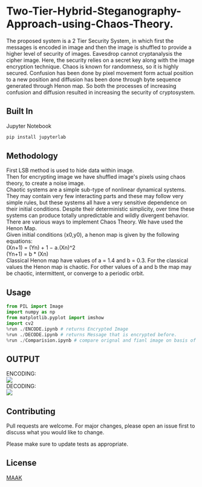 # Two-Tier-Hybrid-Steganography-Approach-using-Chaos-Theory.

The proposed system is a 2 Tier Security System, in which first the messages is encoded in image and then the image is shuffled to provide a higher level of security of images. Eavesdrop cannot cryptanalysis the cipher image. Here, the security relies on a secret key along with the image encryption technique. Chaos is known for randomness, so it is highly secured. Confusion has been done by pixel movement form actual position to a new position and diffusion has been done through byte sequence generated through Henon map. So both the processes of increasing confusion and diffusion resulted in increasing the security of cryptosystem.

## Built In 

Jupyter Notebook



```bash
pip install jupyterlab
```

## Methodology  
First LSB method is used to hide data within image.  
Then for encrypting image we have shuffled image's pixels using chaos theory, to create a noise image.  
Chaotic systems are a simple sub-type of nonlinear dynamical systems. They may contain very few interacting parts and these may follow very simple rules, but these systems all have a very sensitive dependence on their initial conditions. Despite their deterministic simplicity, over time these systems can produce totally unpredictable and wildly divergent behavior.  
There are various ways to implement Chaos Theory. We have used the Henon Map.  
Given initial conditions (x0,y0), a henon map is given by the following equations:  
(Xn+1) = (Yn) + 1 − a.(Xn)^2  
(Yn+1) = b * (Xn)  
Classical Henon map have values of a = 1.4 and b = 0.3. For the classical values the Henon map is chaotic. For other values of a and b the map may be chaotic, intermittent, or converge to a periodic orbit.
## Usage

```python
from PIL import Image
import numpy as np
from matplotlib.pyplot import imshow
import cv2
%run ./ENCODE.ipynb # returns Encrypted Image
%run ./DECODE.ipynb # returns Message that is encrypted before.
%run ./Comparision.ipynb # compare orignal and fianl image on basis of pixel intensity.

```

## OUTPUT

ENCODING:  
![](https://github.com/MayankShekhar-MrMaaK/Two-Tier-Hybrid-Steganography-Approach-using-Chaos-Theory./blob/master/crenc.png)  
DECODING:  
![](https://github.com/MayankShekhar-MrMaaK/Two-Tier-Hybrid-Steganography-Approach-using-Chaos-Theory./blob/master/b5.png)  


## Contributing
Pull requests are welcome. For major changes, please open an issue first to discuss what you would like to change.

Please make sure to update tests as appropriate.

## License
[MAAK](https://mrmaak.tech/)
